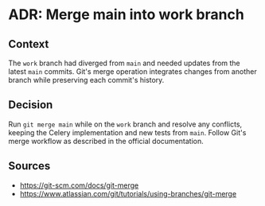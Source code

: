 # ADR: Merge main into work branch

## Context
The `work` branch had diverged from `main` and needed updates from the latest `main` commits. Git's merge operation integrates changes from another branch while preserving each commit's history.

## Decision
Run `git merge main` while on the `work` branch and resolve any conflicts, keeping the Celery implementation and new tests from `main`. Follow Git's merge workflow as described in the official documentation.

## Sources
- <https://git-scm.com/docs/git-merge>
- <https://www.atlassian.com/git/tutorials/using-branches/git-merge>
